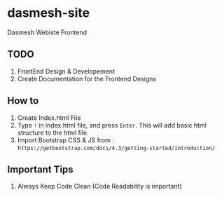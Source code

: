 # dasmesh-site

Dasmesh Webiste Frontend

## TODO

1. FrontEnd Design & Developement
2. Create Documentation for the Frontend Designs

## How to

1. Create Index.html File
2. Type `!` in index.html file, and press `Enter`. This will add basic html structure to the html file.
3. Import Bootstrap CSS & JS from : `https://getbootstrap.com/docs/4.3/getting-started/introduction/`

## Important Tips

1. Always Keep Code Clean (Code Readability is important)